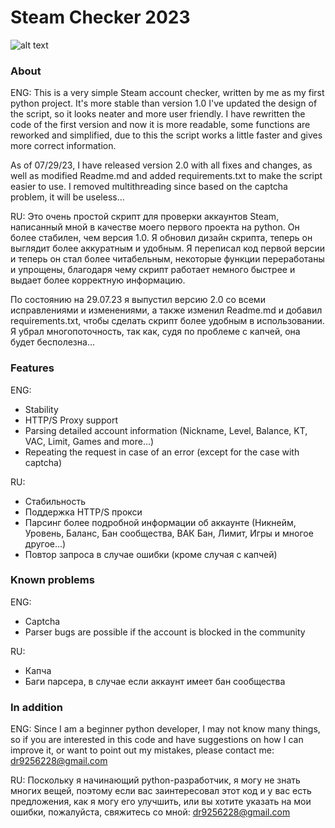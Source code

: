 # Steam Checker 2023
![alt text](https://github.com/Fsocguy/Steam-Checker-2023/blob/main/Screenshot_1.png)
### About
ENG:
This is a very simple Steam account checker, written by me as my first python project. It's more stable than version 1.0 
I've updated the design of the script, so it looks neater and more user friendly.
I have rewritten the code of the first version and now it is more readable, some functions are reworked and simplified, due to this the script works a little faster and gives more correct information.

As of 07/29/23, I have released version 2.0 with all fixes and changes, as well as modified Readme.md and added requirements.txt to make the script easier to use.
I removed multithreading since based on the captcha problem, it will be useless...

RU:
Это очень простой скрипт для проверки аккаунтов Steam, написанный мной в качестве моего первого проекта на python. Он более стабилен, чем версия 1.0. 
Я обновил дизайн скрипта, теперь он выглядит более аккуратным и удобным.
Я переписал код первой версии и теперь он стал более читабельным, некоторые функции переработаны и упрощены, благодаря чему скрипт работает немного быстрее и выдает более корректную информацию.

По состоянию на 29.07.23 я выпустил версию 2.0 со всеми исправлениями и изменениями, а также изменил Readme.md и добавил requirements.txt, чтобы сделать скрипт более удобным в использовании.
Я убрал многопоточность, так как, судя по проблеме с капчей, она будет бесполезна...

### Features
ENG:
- Stability
- HTTP/S Proxy support
- Parsing detailed account information (Nickname, Level, Balance, KT, VAC, Limit, Games and more...)
- Repeating the request in case of an error (except for the case with captcha)

RU:
- Стабильность
- Поддержка HTTP/S прокси
- Парсинг более подробной информации об аккаунте (Никнейм, Уровень, Баланс, Бан сообщества, ВАК Бан, Лимит, Игры и многое другое...)
- Повтор запроса в случае ошибки (кроме случая с капчей)
### Known problems
ENG:
- Captcha 
- Parser bugs are possible if the account is blocked in the community

RU:
- Капча
- Баги парсера, в случае если аккаунт имеет бан сообщества

### In addition
ENG:
Since I am a beginner python developer, I may not know many things, so if you are interested in this code and have suggestions on how I can improve it, or want to point out my mistakes, please contact me: dr9256228@gmail.com

RU:
Поскольку я начинающий python-разработчик, я могу не знать многих вещей, поэтому если вас заинтересовал этот код и у вас есть предложения, как я могу его улучшить, или вы хотите указать на мои ошибки, пожалуйста, свяжитесь со мной: dr9256228@gmail.com
